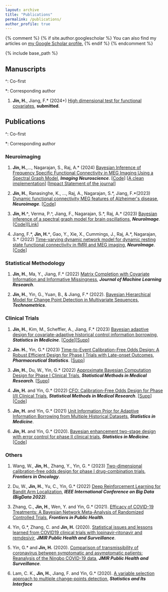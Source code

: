 ```yaml
---
layout: archive
title: "Publications"
permalink: /publications/
author_profile: true
---
```


{% comment %}
{% if site.author.googlescholar %}
  You can also find my articles on <u><a href="{{author.googlescholar}}">my Google Scholar profile</a>.</u>
{% endif %}
{% endcomment %}

{% include base_path %}


## **Manuscripts**
^: Co-first

*: Corresponding author

1. **Jin, H.**, Jiang, F.\* (2024+)
[High dimensional test for functional covariates](https://arxiv.org/abs/2405.08912), 
**submitted**. 


## **Publications**

^: Co-first

*: Corresponding author

### Neuroimaging

1. **Jin, H.**,...,  Nagarajan, S., Raj, A.\* (2024)
[Bayesian Inference of Frequency Specific Functional Connectivity in MEG Imaging Using a Spectral Graph Model](http://jinhuaqing.github.io/files/2024_IMAG_SGM-FC.pdf), 
***Imaging Neuroscience***. 
[[Code](https://github.com/JINhuaqing/SBI-SGM-FC_paper)]
[[A clean implementation](https://github.com/JINhuaqing/SBI-SGM-clean)]
[[Impact Statement of the journal](https://direct.mit.edu/imag/pages/impact-statement)]

1. **Jin, H.**, Ranasinghe, K., ..., Raj, A., Nagarajan, S.\*, Jiang, F.\*(2023)
[Dynamic functional connectivity MEG features of Alzheimer's disease](http://jinhuaqing.github.io/files/2023_NeuroImage_TVDNAD.pdf), 
***Neuroimage***. 
[[Code](https://github.com/JINhuaqing/TVDN-AD)]

2. **Jin, H.^**, Verma, P.^, Jiang, F., Nagarajan, S.\*, Raj, A.\* (2023) 
[Bayesian inference of a spectral graph model for brain oscillations](http://jinhuaqing.github.io/files/2023_NeuroImage_SBI_SGM.pdf), 
***NeuroImage***.
[[Code](https://github.com/JINhuaqing/SBI-SGM)][[Link](https://authors.elsevier.com/sd/article/S1053-8119(23)00429-9)]

1. Jiang, F.\*, **Jin, H.^**, Gao, Y., Xie, X., Cummings, J., Raj, A.\*, Nagarajan, S.* (2022) 
[Time-varying dynamic network model for dynamic resting state functional connectivity in fMRI and MEG imaging](http://jinhuaqing.github.io/files/2022_NeuroImage_TVDN.pdf), ***NeuroImage***. 
[[Code](https://github.com/JINhuaqing/TVDN)]

### Statistical Methodology

1. **Jin, H.**, Ma, Y., Jiang, F.\* (2022)
[Matrix Completion with Covariate Information and
Informative Missingness](http://jinhuaqing.github.io/files/2022_JMLR_MNAR.pdf), 
***Journal of Machine Learning Research***.  

1.  **Jin, H.**, Yin, G., Yuan, B., & Jiang, F.\* (2022). 
[Bayesian Hierarchical Model for Change Point Detection in Multivariate Sequences](http://jinhuaqing.github.io/files/2022_Technometrics_Mulseq.pdf),
***Technometrics***.  <!--[[Code](https://github.com/JINhuaqing/multseq)]-->

<!-- ------------------------------------------------------------ -->

### Clinical Trials

1. **Jin, H.**, Kim, M., Scheffler, A., Jiang, F.\* (2023)
[Bayesian adaptive design for covariate-adaptive historical control information borrowing](http://jinhuaqing.github.io/files/2023_SIM_CAHB.pdf), 
***Statistics in Medicine***. 
[[Code](https://github.com/JINhuaqing/HistTrial)][[Supp](http://jinhuaqing.github.io/files/2023_SIM_CAHB_supp.pdf)]

1. **Jin. H.**, Yin, G.\* (2023)
[Time-to-Event Calibration-Free Odds Design: A Robust Efficient
Design for Phase I Trials with Late-onset Outcomes](http://jinhuaqing.github.io/files/2023_PharmStat_TITE_CFO.pdf), 
***Pharmaceutical Statistics***. 
[[Supp](http://jinhuaqing.github.io/files/2023_PharmStat_TITE_CFO_supp.pdf)]

1. **Jin, H.**, Du, W., Yin, G.\* (2022)
[Approximate Bayesian Computation Design for Phase I Clinical
Trials](http://jinhuaqing.github.io/files/2022_SMMR_ABC.pdf), 
***Statistical Methods in Medical Research***.
[[Supp](http://jinhuaqing.github.io/files/2022_SMMR_ABC_supp.pdf)]

1. **Jin, H.** and Yin, G.\* (2022)
[CFO: Calibration-Free Odds Design for Phase I/II Clinical Trials](http://jinhuaqing.github.io/files/2022_SMMR_CFO.pdf), ***Statistical Methods in Medical Research***. [[Supp](http://jinhuaqing.github.io/files/2022_SMMR_CFO_supp.pdf)] [[Code](https://github.com/JINhuaqing/CFO)]


1. **Jin, H.** and Yin, G.\* (2021) 
[Unit Information Prior for Adaptive Information Borrowing from Multiple Historical Datasets](http://jinhuaqing.github.io/files/2021_SIM_UIP.pdf),
***Statistics in Medicine***.

1.  **Jin, H.** and Yin, G.\* (2020). 
[Bayesian enhancement two-stage design with error control for
phase II clinical trials](http://jinhuaqing.github.io/files/2020_SIM_BETEC.pdf), 
***Statistics in Medicine***. [[Code](https://github.com/JINhuaqing/BETEC)]

<!-- ------------------------------------------------------------ -->


### Others

1. Wang, W., **Jin, H.**, Zhang, Y., Yin, G.  \* (2023)
[Two-dimensional calibration-free odds design for phase I drug-combination trials](http://jinhuaqing.github.io/files/2023_FO_2dCFO.pdf), 
***Frontiers in Oncology***.

1. Du, W., **Jin, H.**, Yu, C., Yin, G.\* (2022)
[Deep Reinforcement Learning for Bandit Arm Localization](http://jinhuaqing.github.io/files/2022_ICBD_RLPhaseI.pdf),
***IEEE International Conference on Big Data (BigData 2022)***.

1. Zhang, C., **Jin, H**., Wen, Y. and Yin, G.\* (2021). 
[Efficacy of COVID-19 Treatments: A Bayesian Network Meta-Analysis of Randomized Controlled Trials](http://jinhuaqing.github.io/files/2021_FPH_MetaCovid.pdf), 
***Frontiers in Public Health***.


1. Yin, G.\*, Zhang, C. and **Jin, H.** (2020). 
[Statistical issues and lessons learned from COVID19 clinical trials with lopinavir-ritonavir and remdesivir](http://jinhuaqing.github.io/files/2020_JPH_Issue.pdf),
***JMIR Public Health and Surveillance***.

1. Yin, G.\* and **Jin, H.** (2020). 
[Comparison of transmissibility of coronavirus between symptomatic
and asymptomatic patients: Reanalysis of the Ningbo COVID-19 data](http://jinhuaqing.github.io/files/2020_JPH_Ningbo.pdf),
***JMIR Public Health and Surveillance***.

1. Lam, C. K., **Jin, H.**, Jiang, F. and Yin, G.\* (2020). 
[A variable selection approach to multiple change-points detection](http://jinhuaqing.github.io/files/2020_SII_MCPT.pdf),
***Statistics and Its Interface***
  